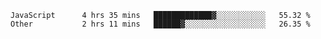 
<!--
**xy406043/xy406043** is a ✨ _special_ ✨ repository because its `README.md` (this file) appears on your GitHub profile.

Here are some ideas to get you started:

- 🔭 I’m currently working on ...
- 🌱 I’m currently learning ...
- 👯 I’m looking to collaborate on ...
- 🤔 I’m looking for help with ...
- 💬 Ask me about ...
- 📫 How to reach me: ...
- 😄 Pronouns: ...
- ⚡ Fun fact: ...
-->

<!--START_SECTION:waka-->

```text
JavaScript      4 hrs 35 mins   █████████████▓░░░░░░░░░░░   55.32 %
Other           2 hrs 11 mins   ██████▓░░░░░░░░░░░░░░░░░░   26.35 %
```

<!--END_SECTION:waka-->

